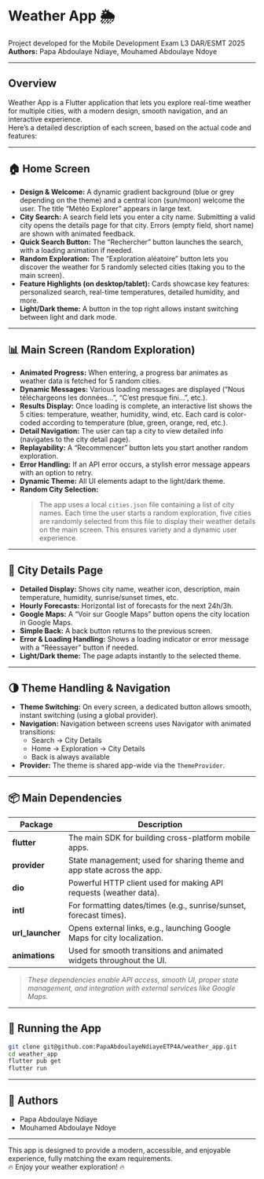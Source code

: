 # Weather App 🌦️

Project developed for the Mobile Development Exam L3 DAR/ESMT 2025  
**Authors:** Papa Abdoulaye Ndiaye, Mouhamed Abdoulaye Ndoye

---

## Overview

Weather App is a Flutter application that lets you explore real-time weather for multiple cities, with a modern design, smooth navigation, and an interactive experience.  
Here’s a detailed description of each screen, based on the actual code and features:

---

## 🏠 Home Screen

- **Design & Welcome:** A dynamic gradient background (blue or grey depending on the theme) and a central icon (sun/moon) welcome the user. The title “Météo Explorer” appears in large text.
- **City Search:** A search field lets you enter a city name. Submitting a valid city opens the details page for that city. Errors (empty field, short name) are shown with animated feedback.
- **Quick Search Button:** The “Rechercher” button launches the search, with a loading animation if needed.
- **Random Exploration:** The “Exploration aléatoire” button lets you discover the weather for 5 randomly selected cities (taking you to the main screen).
- **Feature Highlights (on desktop/tablet):** Cards showcase key features: personalized search, real-time temperatures, detailed humidity, and more.
- **Light/Dark theme:** A button in the top right allows instant switching between light and dark mode.

---

## 📊 Main Screen (Random Exploration)

- **Animated Progress:** When entering, a progress bar animates as weather data is fetched for 5 random cities.
- **Dynamic Messages:** Various loading messages are displayed (“Nous téléchargeons les données...”, “C’est presque fini...”, etc.).
- **Results Display:** Once loading is complete, an interactive list shows the 5 cities: temperature, weather, humidity, wind, etc. Each card is color-coded according to temperature (blue, green, orange, red, etc.).
- **Detail Navigation:** The user can tap a city to view detailed info (navigates to the city detail page).
- **Replayability:** A “Recommencer” button lets you start another random exploration.
- **Error Handling:** If an API error occurs, a stylish error message appears with an option to retry.
- **Dynamic Theme:** All UI elements adapt to the light/dark theme.
- **Random City Selection:**
  > The app uses a local `cities.json` file containing a list of city names. Each time the user starts a random exploration, five cities are randomly selected from this file to display their weather details on the main screen. This ensures variety and a dynamic user experience.

---

## 📍 City Details Page

- **Detailed Display:** Shows city name, weather icon, description, main temperature, humidity, sunrise/sunset times, etc.
- **Hourly Forecasts:** Horizontal list of forecasts for the next 24h/3h.
- **Google Maps:** A “Voir sur Google Maps” button opens the city location in Google Maps.
- **Simple Back:** A back button returns to the previous screen.
- **Error & Loading Handling:** Shows a loading indicator or error message with a “Réessayer” button if needed.
- **Light/Dark theme:** The page adapts instantly to the selected theme.

---

## 🌗 Theme Handling & Navigation

- **Theme Switching:** On every screen, a dedicated button allows smooth, instant switching (using a global provider).
- **Navigation:** Navigation between screens uses Navigator with animated transitions:
  - Search → City Details
  - Home → Exploration → City Details
  - Back is always available
- **Provider:** The theme is shared app-wide via the `ThemeProvider`.

---

## 📦 Main Dependencies

| Package             | Description                                                                 |
|---------------------|-----------------------------------------------------------------------------|
| **flutter**         | The main SDK for building cross-platform mobile apps.                        |
| **provider**        | State management; used for sharing theme and app state across the app.       |
| **dio**             | Powerful HTTP client used for making API requests (weather data).            |
| **intl**            | For formatting dates/times (e.g., sunrise/sunset, forecast times).           |
| **url_launcher**    | Opens external links, e.g., launching Google Maps for city localization.     |
| **animations**      | Used for smooth transitions and animated widgets throughout the UI.          |

> _These dependencies enable API access, smooth UI, proper state management, and integration with external services like Google Maps._

---

## 🚀 Running the App

```bash
git clone git@github.com:PapaAbdoulayeNdiayeETP4A/weather_app.git
cd weather_app
flutter pub get
flutter run
```

---

## 👥 Authors

- Papa Abdoulaye Ndiaye
- Mouhamed Abdoulaye Ndoye

---

This app is designed to provide a modern, accessible, and enjoyable experience, fully matching the exam requirements.  
🔥 Enjoy your weather exploration! 🔥